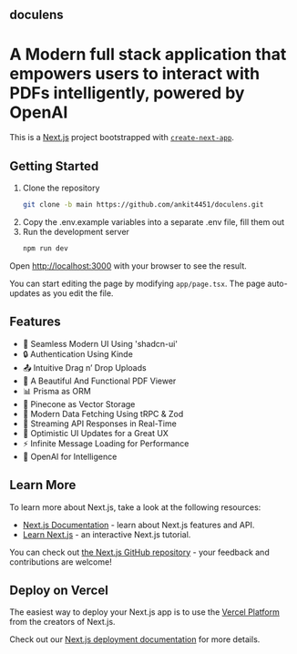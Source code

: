 ## doculens
A Modern full stack application that empowers users to interact with PDFs intelligently, powered by OpenAI
=======
This is a [Next.js](https://nextjs.org) project bootstrapped with [`create-next-app`](https://nextjs.org/docs/app/api-reference/cli/create-next-app).

## Getting Started

1. Clone the repository
   ```bash
   git clone -b main https://github.com/ankit4451/doculens.git
   ```
2. Copy the .env.example variables into a separate .env file, fill them out
3. Run the development server
   ```bash
   npm run dev
   ```

Open [http://localhost:3000](http://localhost:3000) with your browser to see the result.

You can start editing the page by modifying `app/page.tsx`. The page auto-updates as you edit the file.

## Features
- 🎨 Seamless Modern UI Using 'shadcn-ui'
- 🔒 Authentication Using Kinde
- 📤 Intuitive Drag n’ Drop Uploads
- 📄 A Beautiful And Functional PDF Viewer
- 📊 Prisma as ORM
- 🌲 Pinecone as Vector Storage
- 🔧 Modern Data Fetching Using tRPC & Zod
- 🔄 Streaming API Responses in Real-Time
- 🚀 Optimistic UI Updates for a Great UX
- ⚡ Infinite Message Loading for Performance
- 🧠 OpenAI for Intelligence

## Learn More

To learn more about Next.js, take a look at the following resources:

- [Next.js Documentation](https://nextjs.org/docs) - learn about Next.js features and API.
- [Learn Next.js](https://nextjs.org/learn) - an interactive Next.js tutorial.

You can check out [the Next.js GitHub repository](https://github.com/vercel/next.js) - your feedback and contributions are welcome!


## Deploy on Vercel

The easiest way to deploy your Next.js app is to use the [Vercel Platform](https://vercel.com/new?utm_medium=default-template&filter=next.js&utm_source=create-next-app&utm_campaign=create-next-app-readme) from the creators of Next.js.

Check out our [Next.js deployment documentation](https://nextjs.org/docs/app/building-your-application/deploying) for more details.
